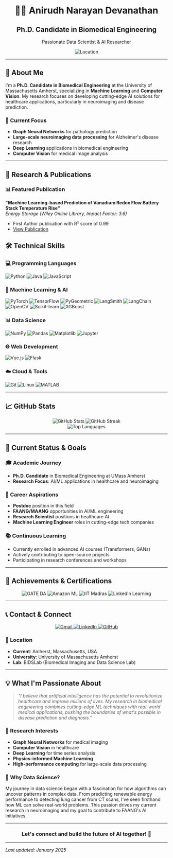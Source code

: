 # <div align ="center">👨‍💻 Anirudh Narayan Devanathan </div>

<div align="center">
  <h2>Ph.D. Candidate in Biomedical Engineering </h2>
  <p>Passionate Data Scientist & AI Researcher</p>
</div>

<div align="center">
  <img src="https://img.shields.io/badge/Location-UMass%20Amherst-blue" alt="Location" />
</div>

---

## 🚀 About Me

I'm a **Ph.D. Candidate in Biomedical Engineering** at the University of Massachusetts Amherst, specializing in **Machine Learning** and **Computer Vision**. My research focuses on developing cutting-edge AI solutions for healthcare applications, particularly in neuroimaging and disease prediction.

### 🎯 Current Focus
- **Graph Neural Networks** for pathology prediction 
- **Large-scale neuroimaging data processing** for Alzheimer's disease research
- **Deep Learning** applications in biomedical engineering
- **Computer Vision** for medical image analysis

---

## 🔬 Research & Publications

### 📊 Featured Publication
**"Machine Learning-based Prediction of Vanadium Redox Flow Battery Stack Temperature Rise"**  
*Energy Storage (Wiley Online Library, Impact Factor: 3.6)*  
- First Author publication with R² score of 0.99
- [View Publication](https://onlinelibrary.wiley.com/doi/10.1002/est2.70087)


## 🛠️ Technical Skills

### 💻 Programming Languages
![Python](https://img.shields.io/badge/Python-3776AB?style=for-the-badge&logo=python&logoColor=white)
![Java](https://img.shields.io/badge/Java-ED8B00?style=for-the-badge&logo=openjdk&logoColor=white)
![JavaScript](https://img.shields.io/badge/JavaScript-F7DF1E?style=for-the-badge&logo=javascript&logoColor=black)

### 🤖 Machine Learning & AI
![PyTorch](https://img.shields.io/badge/PyTorch-EE4C2C?style=for-the-badge&logo=pytorch&logoColor=white)
![TensorFlow](https://img.shields.io/badge/TensorFlow-FF6F00?style=for-the-badge&logo=tensorflow&logoColor=white)
![PyGeometric](https://img.shields.io/badge/PyGeometric-FF6F00?style=for-the-badge&logo=python&logoColor=white)
![LangSmith](https://img.shields.io/badge/LangSmith-FF6F00?style=for-the-badge&logo=python&logoColor=white)
![LangChain](https://img.shields.io/badge/LangChain-FF6F00?style=for-the-badge&logo=python&logoColor=white)
![OpenCV](https://img.shields.io/badge/OpenCV-5C3EE8?style=for-the-badge&logo=opencv&logoColor=white)
![Scikit-learn](https://img.shields.io/badge/scikit--learn-F7931E?style=for-the-badge&logo=scikit-learn&logoColor=white)
![XGBoost](https://img.shields.io/badge/XGBoost-337AB7?style=for-the-badge&logo=xgboost&logoColor=white)

### 📊 Data Science
![NumPy](https://img.shields.io/badge/NumPy-013243?style=for-the-badge&logo=numpy&logoColor=white)
![Pandas](https://img.shields.io/badge/Pandas-150458?style=for-the-badge&logo=pandas&logoColor=white)
![Matplotlib](https://img.shields.io/badge/Matplotlib-11557C?style=for-the-badge&logo=matplotlib&logoColor=white)
![Jupyter](https://img.shields.io/badge/Jupyter-F37626?style=for-the-badge&logo=jupyter&logoColor=white)

### 🌐 Web Development
![Vue.js](https://img.shields.io/badge/Vue.js-4FC08D?style=for-the-badge&logo=vue.js&logoColor=white)
![Flask](https://img.shields.io/badge/Flask-000000?style=for-the-badge&logo=flask&logoColor=white)

### ☁️ Cloud & Tools
![Git](https://img.shields.io/badge/Git-F05032?style=for-the-badge&logo=git&logoColor=white)
![Linux](https://img.shields.io/badge/Linux-FCC624?style=for-the-badge&logo=linux&logoColor=black)
![MATLAB](https://img.shields.io/badge/MATLAB-0076A8?style=for-the-badge&logo=mathworks&logoColor=white)

---

## 📈 GitHub Stats

<div align="center">
  <img src="https://github-readme-stats.vercel.app/api?username=AnirudhNarayan&show_icons=true&theme=radical&hide_border=true" alt="GitHub Stats" />
  <img src="https://github-readme-streak-stats.herokuapp.com/?user=AnirudhNarayan&theme=radical&hide_border=true" alt="GitHub Streak" />
</div>

<div align="center">
  <img src="https://github-readme-stats.vercel.app/api/top-langs/?username=AnirudhNarayan&layout=compact&theme=radical&hide_border=true" alt="Top Languages" />
</div>

---

## 🎯 Current Status & Goals

### 🎓 Academic Journey
- **Ph.D. Candidate** in Biomedical Engineering at UMass Amherst
- **Research Focus**: AI/ML applications in healthcare and neuroimaging

### 🚀 Career Aspirations
- **Postdoc** position in this field
- **FAANG/MAANG** opportunities in AI/ML engineering
- **Research Scientist** positions in healthcare AI
- **Machine Learning Engineer** roles in cutting-edge tech companies

### 📚 Continuous Learning
- Currently enrolled in advanced AI courses (Transformers, GANs)
- Actively contributing to open-source projects
- Participating in research conferences and workshops

---

## 🏅 Achievements & Certifications

<div align="center">
  <img src="https://img.shields.io/badge/GATE%20DA-Qualified-brightgreen" alt="GATE DA" />
  <img src="https://img.shields.io/badge/Amazon%20ML%20Summer%20School-Participant-blue" alt="Amazon ML" />
  <img src="https://img.shields.io/badge/IIT%20Madras-Excellence%20Award-orange" alt="IIT Madras" />
  <img src="https://img.shields.io/badge/LinkedIn%20Learning-Advanced%20AI%20Certified-purple" alt="LinkedIn Learning" />
</div>

---

## 📞 Contact & Connect

<div align="center">
  <a href="mailto:anirudhnarayand4@gmail.com">
    <img src="https://img.shields.io/badge/Gmail-D14836?style=for-the-badge&logo=gmail&logoColor=white" alt="Gmail" />
  </a>
  <a href="https://www.linkedin.com/in/anirudh-narayan-1b708a241/">
    <img src="https://img.shields.io/badge/LinkedIn-0077B5?style=for-the-badge&logo=linkedin&logoColor=white" alt="LinkedIn" />
  </a>
  <a href="https://github.com/AnirudhNarayan">
    <img src="https://img.shields.io/badge/GitHub-100000?style=for-the-badge&logo=github&logoColor=white" alt="GitHub" />
  </a>
</div>

### 📍 Location
- **Current**: Amherst, Massachusetts, USA
- **University**: University of Massachusetts Amherst
- **Lab**: BIDSLab (Biomedical Imaging and Data Science Lab)

---

## 💡 What I'm Passionate About

> *"I believe that artificial intelligence has the potential to revolutionize healthcare and improve millions of lives. My research in biomedical engineering combines cutting-edge ML techniques with real-world medical applications, pushing the boundaries of what's possible in disease prediction and diagnosis."*

### 🔬 Research Interests
- **Graph Neural Networks** for medical imaging
- **Computer Vision** in healthcare
- **Deep Learning** for time series analysis
- **Physics-informed Machine Learning**
- **High-performance computing** for large-scale data processing

### 🌟 Why Data Science?
My journey in data science began with a fascination for how algorithms can uncover patterns in complex data. From predicting renewable energy performance to detecting lung cancer from CT scans, I've seen firsthand how ML can solve real-world problems. This passion drives my current research in neuroimaging and my goal to contribute to FAANG's AI initiatives.

---

<div align="center">
  <h3>Let's connect and build the future of AI together! 🚀</h3>
</div>

---

*Last updated: January 2025*
